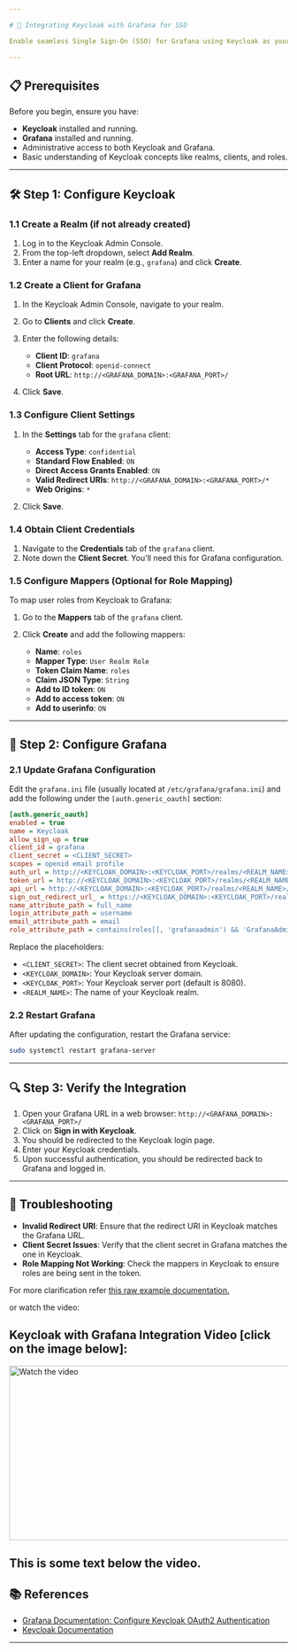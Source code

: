 ```yaml
---

# 🔐 Integrating Keycloak with Grafana for SSO

Enable seamless Single Sign-On (SSO) for Grafana using Keycloak as your Identity Provider (IdP). This guide walks you through configuring Keycloak and Grafana to work together using OAuth2.

---
```


## 📋 Prerequisites

Before you begin, ensure you have:

* **Keycloak** installed and running.
* **Grafana** installed and running.
* Administrative access to both Keycloak and Grafana.
* Basic understanding of Keycloak concepts like realms, clients, and roles.

---

## 🛠️ Step 1: Configure Keycloak

### 1.1 Create a Realm (if not already created)

1. Log in to the Keycloak Admin Console.
2. From the top-left dropdown, select **Add Realm**.
3. Enter a name for your realm (e.g., `grafana`) and click **Create**.

### 1.2 Create a Client for Grafana

1. In the Keycloak Admin Console, navigate to your realm.
2. Go to **Clients** and click **Create**.
3. Enter the following details:

   * **Client ID**: `grafana`
   * **Client Protocol**: `openid-connect`
   * **Root URL**: `http://<GRAFANA_DOMAIN>:<GRAFANA_PORT>/`
4. Click **Save**.

### 1.3 Configure Client Settings

1. In the **Settings** tab for the `grafana` client:

   * **Access Type**: `confidential`
   * **Standard Flow Enabled**: `ON`
   * **Direct Access Grants Enabled**: `ON`
   * **Valid Redirect URIs**: `http://<GRAFANA_DOMAIN>:<GRAFANA_PORT>/*`
   * **Web Origins**: `*`
2. Click **Save**.

### 1.4 Obtain Client Credentials

1. Navigate to the **Credentials** tab of the `grafana` client.
2. Note down the **Client Secret**. You'll need this for Grafana configuration.

### 1.5 Configure Mappers (Optional for Role Mapping)

To map user roles from Keycloak to Grafana:

1. Go to the **Mappers** tab of the `grafana` client.
2. Click **Create** and add the following mappers:

   * **Name**: `roles`
   * **Mapper Type**: `User Realm Role`
   * **Token Claim Name**: `roles`
   * **Claim JSON Type**: `String`
   * **Add to ID token**: `ON`
   * **Add to access token**: `ON`
   * **Add to userinfo**: `ON`

---

## 📄 Step 2: Configure Grafana

### 2.1 Update Grafana Configuration

Edit the `grafana.ini` file (usually located at `/etc/grafana/grafana.ini`) and add the following under the `[auth.generic_oauth]` section:

```ini
[auth.generic_oauth]
enabled = true
name = Keycloak
allow_sign_up = true
client_id = grafana
client_secret = <CLIENT_SECRET>
scopes = openid email profile
auth_url = http://<KEYCLOAK_DOMAIN>:<KEYCLOAK_PORT>/realms/<REALM_NAME>/protocol/openid-connect/auth
token_url = http://<KEYCLOAK_DOMAIN>:<KEYCLOAK_PORT>/realms/<REALM_NAME>/protocol/openid-connect/token
api_url = http://<KEYCLOAK_DOMAIN>:<KEYCLOAK_PORT>/realms/<REALM_NAME>/protocol/openid-connect/userinfo
sign_out_redirect_url_ = https://<KEYCLOAK_DOMAIN>:<KEYCLOAK_PORT>/realms/broadside/protocol/openid-connect/logout?post_logout_redirect_uri=https://<mydomain>/login
name_attribute_path = full_name
login_attribute_path = username
email_attribute_path = email
role_attribute_path = contains(roles[], 'grafanaadmin') && 'GrafanaAdmin' || contains(roles[*], 'admin') && 'Admin' || contains(roles[*], 'editor') && 'Editor' || 'Viewer'
```

Replace the placeholders:

* `<CLIENT_SECRET>`: The client secret obtained from Keycloak.
* `<KEYCLOAK_DOMAIN>`: Your Keycloak server domain.
* `<KEYCLOAK_PORT>`: Your Keycloak server port (default is 8080).
* `<REALM_NAME>`: The name of your Keycloak realm.

### 2.2 Restart Grafana

After updating the configuration, restart the Grafana service:

```bash
sudo systemctl restart grafana-server
```

---

## 🔍 Step 3: Verify the Integration

1. Open your Grafana URL in a web browser: `http://<GRAFANA_DOMAIN>:<GRAFANA_PORT>/`
2. Click on **Sign in with Keycloak**.
3. You should be redirected to the Keycloak login page.
4. Enter your Keycloak credentials.
5. Upon successful authentication, you should be redirected back to Grafana and logged in.

---

## 🧪 Troubleshooting

* **Invalid Redirect URI**: Ensure that the redirect URI in Keycloak matches the Grafana URL.
* **Client Secret Issues**: Verify that the client secret in Grafana matches the one in Keycloak.
* **Role Mapping Not Working**: Check the mappers in Keycloak to ensure roles are being sent in the token.

For more clarification refer [this raw example documentation.](https://github.com/remiges-aniket/serversage/blob/main/Documentation/other-supporting-docs/Integrating%20Keycloak%20with%20Grafana%20Example.md) 

or watch the video:

## Keycloak with Grafana Integration Video [click on the image below]:

[<img src="./images/yt-thumbnil.png" alt="Watch the video" width="560" height="315">](https://youtu.be/y9NnQse7UtM)


This is some text below the video.
---

## 📚 References

* [Grafana Documentation: Configure Keycloak OAuth2 Authentication](https://grafana.com/docs/grafana/latest/setup-grafana/configure-security/configure-authentication/keycloak/)
* [Keycloak Documentation](https://www.keycloak.org/documentation)

---